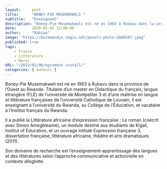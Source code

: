```yaml
---
layout:     post 
title:      "BONEY-PIE MUSEMAKWELI "
subtitle:   "Enseignant"
description: "Boney-Pie Musemakweli est né en 1963 à Rubavu dans la province de l’Ouest au Rwanda. Titulaire d’un master en Didactique du français, langue étrangère (FLE) de l’université de Montpellier 3 et d’une maîtrise en langue et littérature françaises de l’université Catholique de Louvain, il est enseignant à l’université du Rwanda, au Collège de l’Éducation, et vacataire à l’Institut français du Rwanda.  "
date:       2020-01-02 12:00:00
author:     "Rabiaa"
image: "https://boremandjo.imgix.net/pexels-photo-2600207.jpeg"
published: true
tags:
    - France 
    - Littérature
    - Maroc
URL: "/2022/01/06/nginmesh-install/"
categories: [ Auteurs ]
---
```



Boney-Pie Musemakweli est né en 1963 à Rubavu dans la province de l’Ouest au Rwanda. Titulaire d’un master en Didactique du français, langue étrangère (FLE) de l’université de Montpellier 3 et d’une maîtrise en langue et littérature françaises de l’université Catholique de Louvain, il est enseignant à l’université du Rwanda, au Collège de l’Éducation, et vacataire à l’Institut français du Rwanda. 

Il a publié la Littérature africaine d’expression française : Le roman (coécrit avec Simon Amegbleame), un module destiné aux étudiants de Kigali, Institut of Éducation, et un ouvrage intitulé Expression française 3, dissertation française, littérature africaine, théâtre et arts dramatiques (2011). 

Son domaine de recherche est l’enseignement-apprentissage des langues et des littératures selon l’approche communicative et actionnelle en contexte alloglotte.

